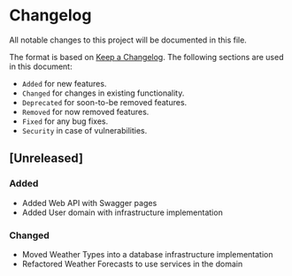 # Changelog

All notable changes to this project will be documented in this file.

The format is based on [Keep a Changelog](https://keepachangelog.com/en/1.0.0/). The following sections are used in this document:
- `Added` for new features.
- `Changed` for changes in existing functionality.
- `Deprecated` for soon-to-be removed features.
- `Removed` for now removed features.
- `Fixed` for any bug fixes.
- `Security` in case of vulnerabilities.


## [Unreleased]

### Added
- Added Web API with Swagger pages
- Added User domain with infrastructure implementation

### Changed
- Moved Weather Types into a database infrastructure implementation
- Refactored Weather Forecasts to use services in the domain